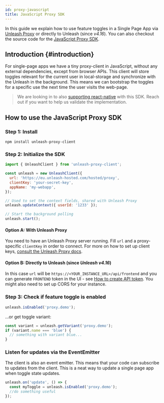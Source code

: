 ```yaml
---
id: proxy-javascript
title: JavaScript Proxy SDK
---
```


In this guide we explain how to use feature toggles in a Single Page App via [Unleash Proxy](/sdks/unleash-proxy) or directly to Unleash (since _v4.16_). You can also checkout the source code for the [JavaScript Proxy SDK](https://github.com/unleash/unleash-proxy-client-js).

## Introduction {#introduction}

For single-page apps we have a tiny proxy-client in JavaScript, without any external dependencies, except from browser APIs. This client will store toggles relevant for the current user in local-storage and synchronize with the Unleash in the background. This means we can bootstrap the toggles for a specific use the next time the user visits the web-page.

> We are looking in to also [supporting react-native](https://github.com/Unleash/unleash/issues/785) with this SDK. Reach out if you want to help us validate the implementation.

## How to use the JavaScript Proxy SDK

### Step 1: Install

```shell npm2yarn
npm install unleash-proxy-client
```

### Step 2: Initialize the SDK

```js
import { UnleashClient } from 'unleash-proxy-client';

const unleash = new UnleashClient({
  url: 'https://eu.unleash-hosted.com/hosted/proxy',
  clientKey: 'your-secret-key',
  appName: 'my-webapp',
});

// Used to set the context fields, shared with Unleash Proxy
unleash.updateContext({ userId: '1233' });

// Start the background polling
unleash.start();
```

#### Option A: With Unleash Proxy

You need to have an Unleash Proxy server running. Fill `url` and a proxy-specific `clientKey` in order to connect. For more on how to set up client keys, [consult the Unleash Proxy docs](unleash-proxy.md#configuration-variables).

#### Option B: Directly to Unleash (since _Unleash v4.16_)

In this case `url` will be `https://<YOUR_INSTANCE_URL>/api/frontend` and you can generate `FRONTEND` token in the UI - see [How to create API token](/user_guide/api-token). You might also need to set up CORS for your instance.

### Step 3: Check if feature toggle is enabled

```js
unleash.isEnabled('proxy.demo');
```

...or get toggle variant:

```js
const variant = unleash.getVariant('proxy.demo');
if (variant.name === 'blue') {
  // something with variant blue...
}
```

### Listen for updates via the EventEmitter

The client is also an event emitter. This means that your code can subscribe to updates from the client. This is a neat way to update a single page app when toggle state updates.

```js
unleash.on('update', () => {
  const myToggle = unleash.isEnabled('proxy.demo');
  //do something useful
});
```
